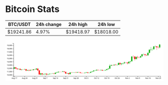 # Bitcoin Stats

BTC/USDT|24h change|24h high|24h low|
|---|---|---|---|
|$19241.86|4.97%|$19418.97|$18018.00|

<img src="./chart.svg">
